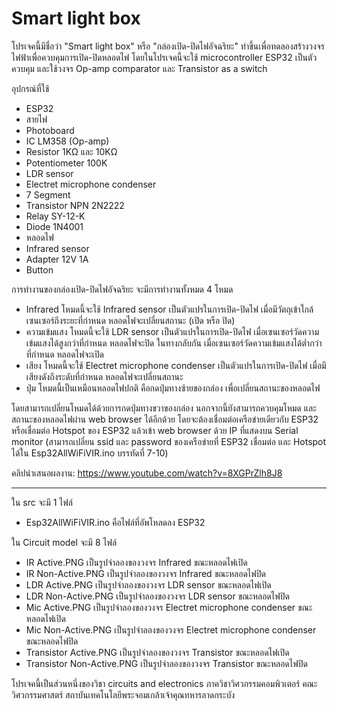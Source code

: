 # Smart light box
โปรเจคนี้มีชื่อว่า "Smart light box" หรือ "กล่องเปิด-ปิดไฟอัจฉริยะ" ทำขึ้นเพื่อทดลองสร้างวงจรไฟฟ้าเพื่อควบคุมการเปิด-ปิดหลอดไฟ โดยในโปรเจคนี้จะใช้ microcontroller ESP32 เป็นตัวควบคุม และใช้วงจร Op-amp comparator และ Transistor as a switch

อุปกรณ์ที่ใช้
- ESP32
- สายไฟ
- Photoboard
- IC LM358 (Op-amp)
- Resistor 1KΩ และ 10KΩ
- Potentiometer 100K
- LDR sensor
- Electret microphone condenser
- 7 Segment
- Transistor NPN 2N2222
- Relay SY-12-K
- Diode 1N4001
- หลอดไฟ
- Infrared sensor
- Adapter 12V 1A
- Button

การทำงานของกล่องเปิด-ปิดไฟอัจฉริยะ จะมีการทำงานทั้งหมด 4 โหมด 
- Infrared โหมดนี้จะใช้ Infrared sensor เป็นตัวแปรในการเปิด-ปิดไฟ เมื่อมีวัตถุเข้าใกล้เซนเซอร์ถึงระยะที่กำหนด หลอดไฟจะเปลี่ยนสถานะ (เปิด หรือ ปิด)
- ความเข้มแสง โหมดนี้จะใช้ LDR sensor เป็นตัวแปรในการเปิด-ปิดไฟ เมื่อเซนเซอร์วัดความเข้มแสงได้สูงกว่าที่กำหนด หลอดไฟจะปิด ในทางกลับกัน เมื่อเซนเซอร์วัดความเข้มแสงได้ต่ำกว่าที่กำหนด หลอดไฟจะเปิด
- เสียง โหมดนี้จะใช้ Electret microphone condenser เป็นตัวแปรในการเปิด-ปิดไฟ เมื่อมีเสียงดังถึงระดับที่กำหนด หลอดไฟจะเปลี่ยนสถานะ
- ปุ่ม โหมดนี้เป็นเหมือนหลอดไฟปกติ คือกดปุ่มทางซ้ายของกล่อง เพื่อเปลี่ยนสถานะของหลอดไฟ

โดยสามารถเปลี่ยนโหมดได้ด้วยการกดปุ่มทางขวาของกล่อง นอกจากนี้ยังสามารถควบคุมโหมด และสถานะของหลอดไฟผ่าน web browser ได้อีกด้วย โดยจะต้องเชื่อมต่อเครือข่ายเดียวกับ ESP32 หรือเชื่อมต่อ Hotspot ของ ESP32 แล้วเข้า web browser ด้วย IP ที่แสดงบน Serial monitor (สามารถเปลี่ยน ssid และ password ของเครือข่ายที่ ESP32 เชื่อมต่อ และ Hotspot ได้ใน Esp32AllWiFiVIR.ino บรรทัดที่ 7-10)

คลิปนำเสนอผลงาน: https://www.youtube.com/watch?v=8XGPrZlh8J8

-----------------------------------------------------------------------------------------------------------------------------------------------------------------------

ใน src จะมี 1 ไฟล์
- Esp32AllWiFiVIR.ino คือไฟล์ที่อัพโหลดลง ESP32

ใน Circuit model จะมี 8 ไฟล์
- IR Active.PNG เป็นรูปจำลองของวงจร Infrared ขณะหลอดไฟเปิด
- IR Non-Active.PNG เป็นรูปจำลองของวงจร Infrared ขณะหลอดไฟปิด
- LDR Active.PNG เป็นรูปจำลองของวงจร LDR sensor ขณะหลอดไฟเปิด
- LDR Non-Active.PNG เป็นรูปจำลองของวงจร LDR sensor ขณะหลอดไฟปิด
- Mic Active.PNG เป็นรูปจำลองของวงจร Electret microphone condenser ขณะหลอดไฟเปิด
- Mic Non-Active.PNG เป็นรูปจำลองของวงจร Electret microphone condenser ขณะหลอดไฟปิด
- Transistor Active.PNG เป็นรูปจำลองของวงจร Transistor ขณะหลอดไฟเปิด
- Transistor Non-Active.PNG เป็นรูปจำลองของวงจร Transistor ขณะหลอดไฟปิด

โปรเจคนี้เป็นส่วนหนึ่งของวิชา circuits and electronics ภาควิชาวิศวกรรมคอมพิวเตอร์ คณะวิศวกรรมศาสตร์ สถาบันเทคโนโลยีพระจอมเกล้าเจ้าคุณทหารลาดกระบัง
